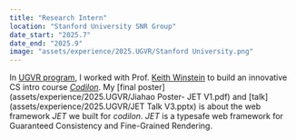 ```yaml
---
title: "Research Intern"
location: "Stanford University SNR Group"
date_start: "2025.7"
date_end: "2025.9"
image: "assets/experience/2025.UGVR/Stanford University.png"
---
```


In [UGVR program](https://engineering.stanford.edu/students-academics/global-engineering-programs/undergraduate-visiting-research-program), I worked with Prof. [Keith Winstein](https://cs.stanford.edu/~keithw/) to build an innovative CS intro course *[Codilon](https://github.com/codillon)*. My [final poster](assets/experience/2025.UGVR/Jiahao Poster- JET V1.pdf) and [talk](assets/experience/2025.UGVR/JET Talk V3.pptx) is about the web framework *JET* we built for *codilon*. *JET* is a typesafe web framework for Guaranteed Consistency 
and Fine-Grained Rendering.